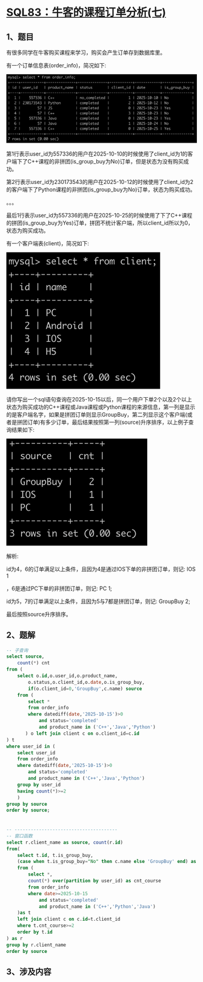 # [SQL83：牛客的课程订单分析(七)](https://www.nowcoder.com/practice/c5736983c322483e9f269dd23bdf2f6f?tpId=82&rp=1&ru=%2Fta%2Fsql&qru=%2Fta%2Fsql%2Fquestion-ranking)

## 1、题目

有很多同学在牛客购买课程来学习，购买会产生订单存到数据库里。

有一个订单信息表(order_info)，简况如下:

![SQL83-1](./image/SQL83-1.png)

第1行表示user_id为557336的用户在2025-10-10的时候使用了client_id为1的客户端下了C++课程的非拼团(is_group_buy为No)订单，但是状态为没有购买成功。

第2行表示user_id为230173543的用户在2025-10-12的时候使用了client_id为2的客户端下了Python课程的非拼团(is_group_buy为No)订单，状态为购买成功。

。。。

最后1行表示user_id为557336的用户在2025-10-25的时候使用了下了C++课程的拼团(is_group_buy为Yes)订单，拼团不统计客户端，所以client_id所以为0，状态为购买成功。
 

有一个客户端表(client)，简况如下:

![SQL83-2](./image/SQL83-2.png)

请你写出一个sql语句查询在2025-10-15以后，同一个用户下单2个以及2个以上状态为购买成功的C++课程或Java课程或Python课程的来源信息，第一列是显示的是客户端名字，如果是拼团订单则显示GroupBuy，第二列显示这个客户端(或者是拼团订单)有多少订单，最后结果按照第一列(source)升序排序，以上例子查询结果如下:

![SQL83-3](./image/SQL83-3.png)

解析:

id为4，6的订单满足以上条件，且因为4是通过IOS下单的非拼团订单，则记: IOS 1

，6是通过PC下单的非拼团订单，则记: PC 1;

id为5，7的订单满足以上条件，且因为5与7都是拼团订单，则记: GroupBuy 2;

最后按照source升序排序。

## 2、题解

```sql
-- 子查询 
select source,
    count(*) cnt
from (
    select o.id,o.user_id,o.product_name,
        o.status,o.client_id,o.date,o.is_group_buy,
        if(o.client_id=0,'GroupBuy',c.name) source
    from (
        select * 
        from order_info
        where datediff(date,'2025-10-15')>0
            and status='completed'
            and product_name in ('C++','Java','Python')
       ) o left join client c on o.client_id=c.id
) t 
where user_id in (
    select user_id
    from order_info
    where datediff(date,'2025-10-15')>0
        and status='completed'
        and product_name in ('C++','Java','Python')
    group by user_id
    having count(*)>=2
    )
group by source
order by source;


-- --------------------------------------
-- 窗口函数
select r.client_name as source, count(r.id)
from(
    select t.id, t.is_group_buy,
    (case when t.is_group_buy="No" then c.name else 'GroupBuy' end) as client_name
    from (
        select *,
        count(*) over(partition by user_id) as cnt_course
        from order_info
        where date>=2025-10-15 
            and status='completed'
            and product_name in ('C++','Python','Java')
    )as t
    left join client c on c.id=t.client_id
    where t.cnt_course>=2
    order by t.id
) as r
group by r.client_name 
order by source

```

## 3、涉及内容



